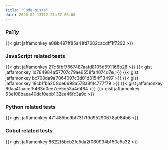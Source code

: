 ```yaml
---
title: "Code gists"
date: 2020-02-13T12:21:57-05:00
---
```


### Pa11y
{{< gist jaffamonkey a08b497ff85a41fd7682cacdff1f7292 >}}

### JavaScript related tests
{{< gist jaffamonkey 27c5fbf7667487aafd8105d691166b28 >}}
{{< gist jaffamonkey 1d784984a57707c79ae6558fa4074d7e >}}
{{< gist jaffamonkey bc708da9a7064097c3d01d3154f13497 >}}
{{< gist jaffamonkey 18cb1fba208de6698a578a8f4c777f79 >}}
{{< gist jaffamonkey 60aa41aacef5463d0ee7ee5e53a4d484 >}}
{{< gist jaffamonkey 63e108baea40dcf0ebb132ee46fc3a9c >}}

### Python related tests
{{< gist jaffamonkey 471485bc9bf7317f9d95290678a984b6 >}}

### Cobol related tests
{{< gist jaffamonkey 8622f5bcb2fe5da2f060934b150c5a32 >}}


